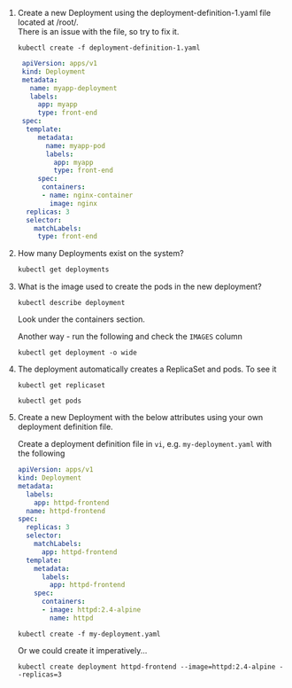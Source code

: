 
1. Create a new Deployment using the deployment-definition-1.yaml file located at /root/.</br>There is an issue with the file, so try to fix it.

   ```
   kubectl create -f deployment-definition-1.yaml
   ```

   ```yaml
    apiVersion: apps/v1
    kind: Deployment
    metadata:
      name: myapp-deployment
      labels:
        app: myapp
        type: front-end
    spec:
     template:
        metadata:
          name: myapp-pod
          labels:
            app: myapp
            type: front-end
        spec:
         containers:
         - name: nginx-container
           image: nginx
     replicas: 3
     selector:
       matchLabels:
        type: front-end

   ```

1. How many Deployments exist on the system?

   ```bash
   kubectl get deployments
   ```

1. What is the image used to create the pods in the new deployment?

   ```
   kubectl describe deployment
   ```

   Look under the containers section.

   Another way - run the following and check the `IMAGES` column

   ```
   kubectl get deployment -o wide
   ```

1. The deployment automatically creates a ReplicaSet and pods. To see it

   ```
   kubectl get replicaset
   ```

   ```
   kubectl get pods
   ```

1. Create a new Deployment with the below attributes using your own deployment definition file.

   Create a deployment definition file in `vi`, e.g. `my-deployment.yaml` with the following

    ```yaml
    apiVersion: apps/v1
    kind: Deployment
    metadata:
      labels:
        app: httpd-frontend
      name: httpd-frontend
    spec:
      replicas: 3
      selector:
        matchLabels:
          app: httpd-frontend
      template:
        metadata:
          labels:
            app: httpd-frontend
        spec:
          containers:
          - image: httpd:2.4-alpine
            name: httpd
    ```

   ```
   kubectl create -f my-deployment.yaml
   ```

   Or we could create it imperatively...

   ```
   kubectl create deployment httpd-frontend --image=httpd:2.4-alpine --replicas=3
   ```


   

